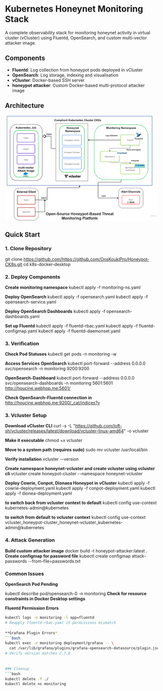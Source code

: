 # Kubernetes Honeynet Monitoring Stack

A complete observability stack for monitoring honeynet activity in virtual cluster (vCluster) using Fluentd, OpenSearch, and custom multi-vector attacker image.

## Components
- **Fluentd**: Log collection from honeypot pods deployed in vCluster
- **OpenSearch**: Log storage, indexing and visualisation
- **vCluster**: Docker-based SSH server
- **honeypot attacker**: Custom Docker-based multi-protocol attacker image

## Architecture
![Architecture](./arch.png)

## Quick Start

### 1. Clone Repository
git clone https://github.com/https://github.com/OnsKoukiPro/Honeypot-CK8s.git
cd k8s-docker-desktop

### 2. Deploy Components
**Create monitoring namespace**
kubectl apply -f monitoring-ns.yaml

**Deploy OpenSearch**
kubectl apply -f opensearch.yaml
kubectl apply -f opensearch-service.yaml

**Deploy OpenSearch Dashboards**
kubectl apply -f opensearch-dashboards.yaml

**Set up Fluentd**
kubectl apply -f fluentd-rbac.yaml
kubectl apply -f fluentd-configmap.yaml
kubectl apply -f fluentd-daemonset.yaml

### 3. Verification

**Check Pod Statuses**
kubectl get pods -n monitoring -w

**Access Services**
**OpenSearch**
kubectl port-forward --address 0.0.0.0 svc/opensearch -n monitoring 9200:9200

**OpenSearch-Dashboard**
kubectl port-forward --address 0.0.0.0 svc/opensearch-dashboards -n monitoring 5601:5601
http://houcine.webhop.me:5601/

**Check OpenSearch-Fluentd connection in**
http://houcine.webhop.me:9200/_cat/indices?v


### 3. Vcluster Setup
**Download vCluster CLI**
curl -s -L "https://github.com/loft-sh/vcluster/releases/latest/download/vcluster-linux-amd64" -o vcluster

**Make it executable**
chmod +x vcluster

**Move to a system path (requires sudo)**
sudo mv vcluster /usr/local/bin

**Verify installation**
vcluster --version

**Create namespace honeynet-vcluster and create vcluster using vcluster cli**
vcluster create honeypot-cluster --namespace honeynet-vcluster

**Deploy Cowrie, Conpot, Dionaea Honeypot in vCluster**
kubectl apply -f cowrie-deployment.yaml
kubectl apply -f conpot-deployment.yaml
kubectl apply -f dionea-deployment.yaml


**to switch back from vcluster context to default**
kubectl config use-context kubernetes-admin@kubernetes

**to switch from default to vcluster context**
kubectl config use-context vcluster_honeypot-cluster_honeynet-vcluster_kubernetes-admin@kubernetes

### 4. Attack Generation
**Build custom attacker image**
docker build -t honeypot-attacker:latest .
**Create configmap for password file**
 kubectl create configmap attack-passwords --from-file=passwords.txt

### Common Issues
**OpenSearch Pod Pending**

kubectl describe pod/opensearch-0 -n monitoring
**Check for resource constraints in Docker Desktop settings**

**Fluentd Permission Errors**
```bash
kubectl logs -n monitoring -l app=fluentd
# Reapply fluentd-rbac.yaml if permissions mismatch

**Grafana Plugin Errors*
```bash
kubectl exec -n monitoring deployment/grafana -- \
  cat /var/lib/grafana/plugins/grafana-opensearch-datasource/plugin.json
# Verify version matches 2.7.0


### Cleanup
```bash
kubectl delete -f ./
kubectl delete ns monitoring
